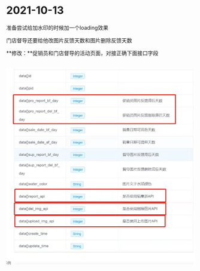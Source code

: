 # **2021-10-13**

准备尝试给加水印的时候加一个loading效果



门店督导还要给他改图片反馈天数和图片删除反馈天数

**修改：**促销员和门店督导的活动页面，对接正确下面接口字段

​                 ![img](images/7vVU0BCq0KqCtp0VwWa_eA.jpeg)        